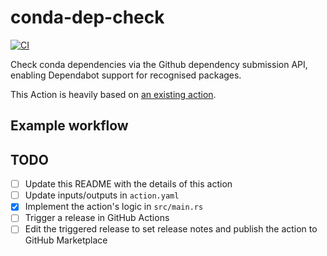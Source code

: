 # conda-dep-check

[![CI](https://github.com/DanW97/conda-dep-check/actions/workflows/rust_checks.yml/badge.svg)](https://github.com/DanW97/conda-dep-check/actions/workflows/rust_checks.yml)

Check conda dependencies via the Github dependency submission API, enabling Dependabot support for recognised packages.

This Action is heavily based on [an existing action](https://github.com/jhutchings1/conda-dependency-submission-action).

## Example workflow

## TODO

- [ ] Update this README with the details of this action
- [ ] Update inputs/outputs in `action.yaml`
- [x] Implement the action's logic in `src/main.rs`
- [ ] Trigger a release in GitHub Actions
- [ ] Edit the triggered release to set release notes and publish the action to GitHub Marketplace
